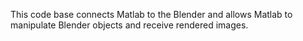 This code base connects Matlab to the Blender and allows Matlab to manipulate Blender objects and receive rendered images.
